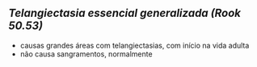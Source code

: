## ***Telangiectasia essencial generalizada (Rook 50.53)***


- causas grandes áreas com telangiectasias, com início na vida adulta  
- não causa sangramentos, normalmente

